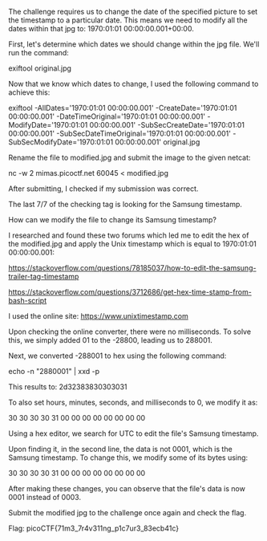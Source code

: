 The challenge requires us to change the date of the specified picture to set the timestamp to a particular date. This means we need to modify all the dates within that jpg to: 1970:01:01 00:00:00.001+00:00.

First, let's determine which dates we should change within the jpg file. We'll run the command:

exiftool original.jpg

Now that we know which dates to change, I used the following command to achieve this:

exiftool -AllDates='1970:01:01 00:00:00.001' -CreateDate='1970:01:01 00:00:00.001' -DateTimeOriginal='1970:01:01 00:00:00.001' -ModifyDate='1970:01:01 00:00:00.001' -SubSecCreateDate='1970:01:01 00:00:00.001' -SubSecDateTimeOriginal='1970:01:01 00:00:00.001' -SubSecModifyDate='1970:01:01 00:00:00.001' original.jpg

Rename the file to modified.jpg and submit the image to the given netcat:

nc -w 2 mimas.picoctf.net 60045 < modified.jpg

After submitting, I checked if my submission was correct.

The last 7/7 of the checking tag is looking for the Samsung timestamp.

How can we modify the file to change its Samsung timestamp?

I researched and found these two forums which led me to edit the hex of the modified.jpg and apply the Unix timestamp which is equal to 1970:01:01 00:00:00.001:

https://stackoverflow.com/questions/78185037/how-to-edit-the-samsung-trailer-tag-timestamp

https://stackoverflow.com/questions/3712686/get-hex-time-stamp-from-bash-script

I used the online site: https://www.unixtimestamp.com

Upon checking the online converter, there were no milliseconds. To solve this, we simply added 01 to the -28800, leading us to 288001.

Next, we converted -288001 to hex using the following command:

echo -n "2880001" | xxd -p

This results to: 2d32383830303031

To also set hours, minutes, seconds, and milliseconds to 0, we modify it as:

30 30 30 30 31 00 00 00 00 00 00 00 00

Using a hex editor, we search for UTC to edit the file's Samsung timestamp.

Upon finding it, in the second line, the data is not 0001, which is the Samsung timestamp. To change this, we modify some of its bytes using:

30 30 30 30 31 00 00 00 00 00 00 00 00

After making these changes, you can observe that the file's data is now 0001 instead of 0003.

Submit the modified jpg to the challenge once again and check the flag.

Flag: picoCTF{71m3_7r4v311ng_p1c7ur3_83ecb41c}

